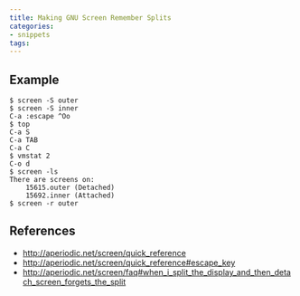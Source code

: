 ```yaml
---
title: Making GNU Screen Remember Splits
categories:
- snippets
tags:
---
```


## Example

```shell
$ screen -S outer
$ screen -S inner
C-a :escape ^Oo
$ top
C-a S
C-a TAB
C-a C
$ vmstat 2
C-o d
$ screen -ls
There are screens on:
	15615.outer	(Detached)
	15692.inner	(Attached)
$ screen -r outer
```

## References
 - http://aperiodic.net/screen/quick_reference
 - http://aperiodic.net/screen/quick_reference#escape_key
 - http://aperiodic.net/screen/faq#when_i_split_the_display_and_then_detach_screen_forgets_the_split

